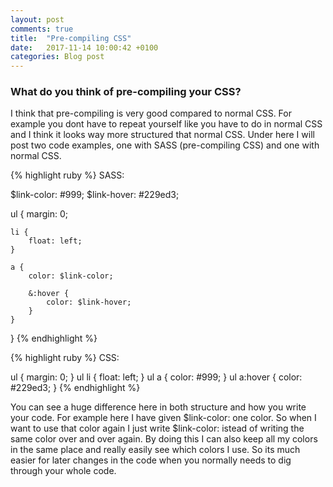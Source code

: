 ```yaml
---
layout: post
comments: true
title:  "Pre-compiling CSS"
date:   2017-11-14 10:00:42 +0100
categories: Blog post
---
```

### What do you think of pre-compiling your CSS?

I think that pre-compiling is very good compared to normal CSS. For example you dont have to repeat yourself like you have to do in normal CSS and I think it looks way more structured that normal CSS. Under here I will post two code examples, one with SASS (pre-compiling CSS) and one with normal CSS. 

{% highlight ruby %}
SASS:

$link-color: #999;
$link-hover: #229ed3;

ul {
    margin: 0;

    li {
        float: left;
    }

    a {
        color: $link-color;

        &:hover {
            color: $link-hover;
        }
    }
}
{% endhighlight %}

{% highlight ruby %}
CSS:

ul { margin: 0; }
ul li { float: left; }
ul a { color: #999; }
ul a:hover { color: #229ed3; }
{% endhighlight %}

You can see a huge difference here in both structure and how you write your code. For example here I have given $link-color: one color. So when I want to use that color again I just write $link-color: istead of writing the same color over and over again. By doing this I can also keep all my colors in the same place and really easily see which colors I use. So its much easier for later changes in the code when you normally needs to dig through your whole code.
